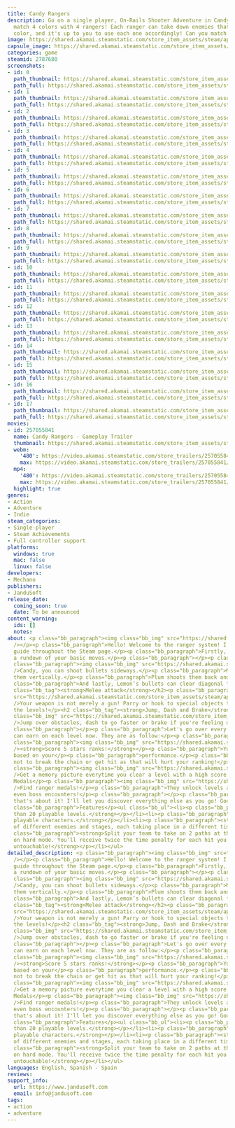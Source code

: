 ```yaml
---
title: Candy Rangers
description: Go on a single player, On-Rails Shooter Adventure in Candy Rangers and
  match 4 colors with 4 rangers! Each ranger can take down enemies that match their
  color, and it's up to you to use each one accordingly! Can you match them all?
image: https://shared.akamai.steamstatic.com/store_item_assets/steam/apps/2787680/header.jpg?t=1732475547
capsule_image: https://shared.akamai.steamstatic.com/store_item_assets/steam/apps/2787680/0ebdc72988301cb8a92265db43023caedde0505f/capsule_231x87.jpg?t=1732475547
categories: game
steamid: 2787680
screenshots:
- id: 0
  path_thumbnail: https://shared.akamai.steamstatic.com/store_item_assets/steam/apps/2787680/ss_95bbedb99d41369d313f872849dd52ff89d8733a.600x338.jpg?t=1732475547
  path_full: https://shared.akamai.steamstatic.com/store_item_assets/steam/apps/2787680/ss_95bbedb99d41369d313f872849dd52ff89d8733a.1920x1080.jpg?t=1732475547
- id: 1
  path_thumbnail: https://shared.akamai.steamstatic.com/store_item_assets/steam/apps/2787680/ss_abe083e2c80a6a47c57b765a086ab188a635ec56.600x338.jpg?t=1732475547
  path_full: https://shared.akamai.steamstatic.com/store_item_assets/steam/apps/2787680/ss_abe083e2c80a6a47c57b765a086ab188a635ec56.1920x1080.jpg?t=1732475547
- id: 2
  path_thumbnail: https://shared.akamai.steamstatic.com/store_item_assets/steam/apps/2787680/ss_94f9e8bd22ae8fb5cbdab1333a158a400b9eb3b2.600x338.jpg?t=1732475547
  path_full: https://shared.akamai.steamstatic.com/store_item_assets/steam/apps/2787680/ss_94f9e8bd22ae8fb5cbdab1333a158a400b9eb3b2.1920x1080.jpg?t=1732475547
- id: 3
  path_thumbnail: https://shared.akamai.steamstatic.com/store_item_assets/steam/apps/2787680/ss_5572c69ce2a988096297f4f92cee5bda97446a2f.600x338.jpg?t=1732475547
  path_full: https://shared.akamai.steamstatic.com/store_item_assets/steam/apps/2787680/ss_5572c69ce2a988096297f4f92cee5bda97446a2f.1920x1080.jpg?t=1732475547
- id: 4
  path_thumbnail: https://shared.akamai.steamstatic.com/store_item_assets/steam/apps/2787680/ss_1e63591be129524a511910883c4b2f56c78845bc.600x338.jpg?t=1732475547
  path_full: https://shared.akamai.steamstatic.com/store_item_assets/steam/apps/2787680/ss_1e63591be129524a511910883c4b2f56c78845bc.1920x1080.jpg?t=1732475547
- id: 5
  path_thumbnail: https://shared.akamai.steamstatic.com/store_item_assets/steam/apps/2787680/ss_7784f92ebf3bedc55c4838966cbf64181f2fcf93.600x338.jpg?t=1732475547
  path_full: https://shared.akamai.steamstatic.com/store_item_assets/steam/apps/2787680/ss_7784f92ebf3bedc55c4838966cbf64181f2fcf93.1920x1080.jpg?t=1732475547
- id: 6
  path_thumbnail: https://shared.akamai.steamstatic.com/store_item_assets/steam/apps/2787680/ss_97ab7abbf73e6249c349d95f8c1e6c878b434176.600x338.jpg?t=1732475547
  path_full: https://shared.akamai.steamstatic.com/store_item_assets/steam/apps/2787680/ss_97ab7abbf73e6249c349d95f8c1e6c878b434176.1920x1080.jpg?t=1732475547
- id: 7
  path_thumbnail: https://shared.akamai.steamstatic.com/store_item_assets/steam/apps/2787680/ss_c4515ed84fcf938331f24feb356ae77ea10e7595.600x338.jpg?t=1732475547
  path_full: https://shared.akamai.steamstatic.com/store_item_assets/steam/apps/2787680/ss_c4515ed84fcf938331f24feb356ae77ea10e7595.1920x1080.jpg?t=1732475547
- id: 8
  path_thumbnail: https://shared.akamai.steamstatic.com/store_item_assets/steam/apps/2787680/ss_fed18cc9dd1ff9105a878e7d9a48e75d40952277.600x338.jpg?t=1732475547
  path_full: https://shared.akamai.steamstatic.com/store_item_assets/steam/apps/2787680/ss_fed18cc9dd1ff9105a878e7d9a48e75d40952277.1920x1080.jpg?t=1732475547
- id: 9
  path_thumbnail: https://shared.akamai.steamstatic.com/store_item_assets/steam/apps/2787680/ss_0d2c899a9d748a1148a09bd3ee7a40dd6634bc0d.600x338.jpg?t=1732475547
  path_full: https://shared.akamai.steamstatic.com/store_item_assets/steam/apps/2787680/ss_0d2c899a9d748a1148a09bd3ee7a40dd6634bc0d.1920x1080.jpg?t=1732475547
- id: 10
  path_thumbnail: https://shared.akamai.steamstatic.com/store_item_assets/steam/apps/2787680/ss_62ecbbaf3a4a03af530d5636fb3a894bc607e3ec.600x338.jpg?t=1732475547
  path_full: https://shared.akamai.steamstatic.com/store_item_assets/steam/apps/2787680/ss_62ecbbaf3a4a03af530d5636fb3a894bc607e3ec.1920x1080.jpg?t=1732475547
- id: 11
  path_thumbnail: https://shared.akamai.steamstatic.com/store_item_assets/steam/apps/2787680/ss_4913bcfd22ccb2abab46808a93f1b07237c67407.600x338.jpg?t=1732475547
  path_full: https://shared.akamai.steamstatic.com/store_item_assets/steam/apps/2787680/ss_4913bcfd22ccb2abab46808a93f1b07237c67407.1920x1080.jpg?t=1732475547
- id: 12
  path_thumbnail: https://shared.akamai.steamstatic.com/store_item_assets/steam/apps/2787680/ss_85258e7fcae23e9aa0eb0e88a90f8a318337a46d.600x338.jpg?t=1732475547
  path_full: https://shared.akamai.steamstatic.com/store_item_assets/steam/apps/2787680/ss_85258e7fcae23e9aa0eb0e88a90f8a318337a46d.1920x1080.jpg?t=1732475547
- id: 13
  path_thumbnail: https://shared.akamai.steamstatic.com/store_item_assets/steam/apps/2787680/ss_320312b3607ea9d768427908b97c70b7c61eb6c8.600x338.jpg?t=1732475547
  path_full: https://shared.akamai.steamstatic.com/store_item_assets/steam/apps/2787680/ss_320312b3607ea9d768427908b97c70b7c61eb6c8.1920x1080.jpg?t=1732475547
- id: 14
  path_thumbnail: https://shared.akamai.steamstatic.com/store_item_assets/steam/apps/2787680/ss_3b3c329b588fd95fc95736ec88dabfbb3c7fa342.600x338.jpg?t=1732475547
  path_full: https://shared.akamai.steamstatic.com/store_item_assets/steam/apps/2787680/ss_3b3c329b588fd95fc95736ec88dabfbb3c7fa342.1920x1080.jpg?t=1732475547
- id: 15
  path_thumbnail: https://shared.akamai.steamstatic.com/store_item_assets/steam/apps/2787680/ss_ae4d27b4ab06fc03e1b3eb6baf8805cd5c115e68.600x338.jpg?t=1732475547
  path_full: https://shared.akamai.steamstatic.com/store_item_assets/steam/apps/2787680/ss_ae4d27b4ab06fc03e1b3eb6baf8805cd5c115e68.1920x1080.jpg?t=1732475547
- id: 16
  path_thumbnail: https://shared.akamai.steamstatic.com/store_item_assets/steam/apps/2787680/ss_6f8c974e1247b08796397c74b671f95180fc9b3b.600x338.jpg?t=1732475547
  path_full: https://shared.akamai.steamstatic.com/store_item_assets/steam/apps/2787680/ss_6f8c974e1247b08796397c74b671f95180fc9b3b.1920x1080.jpg?t=1732475547
- id: 17
  path_thumbnail: https://shared.akamai.steamstatic.com/store_item_assets/steam/apps/2787680/ss_eb0415824e7b6731f597bda23e7dc1f683a097e1.600x338.jpg?t=1732475547
  path_full: https://shared.akamai.steamstatic.com/store_item_assets/steam/apps/2787680/ss_eb0415824e7b6731f597bda23e7dc1f683a097e1.1920x1080.jpg?t=1732475547
movies:
- id: 257055841
  name: Candy Rangers - Gameplay Trailer
  thumbnail: https://shared.akamai.steamstatic.com/store_item_assets/steam/apps/257055841/movie.293x165.jpg?t=1728310060
  webm:
    '480': https://video.akamai.steamstatic.com/store_trailers/257055841/movie480_vp9.webm?t=1728310060
    max: https://video.akamai.steamstatic.com/store_trailers/257055841/movie_max_vp9.webm?t=1728310060
  mp4:
    '480': https://video.akamai.steamstatic.com/store_trailers/257055841/movie480.mp4?t=1728310060
    max: https://video.akamai.steamstatic.com/store_trailers/257055841/movie_max.mp4?t=1728310060
  highlight: true
genres:
- Action
- Adventure
- Indie
steam_categories:
- Single-player
- Steam Achievements
- Full controller support
platforms:
  windows: true
  mac: false
  linux: false
developers:
- Mechano
publishers:
- JanduSoft
release_date:
  coming_soon: true
  date: To be announced
content_warning:
  ids: []
  notes:
about: <p class="bb_paragraph"><img class="bb_img" src="https://shared.akamai.steamstatic.com/store_item_assets/steam/apps/2787680/extras/banner.png?t=1732475547"
  /></p><p class="bb_paragraph">Hello! Welcome to the ranger system! I'll be your
  guide throughout the Steam page.</p><p class="bb_paragraph">Firstly, I'll give you
  a rundown of your basic moves.</p><p class="bb_paragraph"></p><p class="bb_paragraph">Shooting</p><p
  class="bb_paragraph"><img class="bb_img" src="https://shared.akamai.steamstatic.com/store_item_assets/steam/apps/2787680/extras/descriptionShoot_eng.gif?t=1732475547"
  />Candy, you can shoot bullets sideways.</p><p class="bb_paragraph">Mint can shoot
  them vertically.</p><p class="bb_paragraph">Plum shoots them back and forth.</p><p
  class="bb_paragraph">And lastly, Lemon’s bullets can clear diagonal formations.</p><h2
  class="bb_tag"><strong>Melee attack</strong></h2><p class="bb_paragraph"><img class="bb_img"
  src="https://shared.akamai.steamstatic.com/store_item_assets/steam/apps/2787680/extras/descriptionParry_eng.gif?t=1732475547"
  />Your weapon is not merely a gun! Parry or hook to special objects to advance through
  the levels!</p><h2 class="bb_tag"><strong>Jump, Dash and Brake</strong></h2><p class="bb_paragraph"><img
  class="bb_img" src="https://shared.akamai.steamstatic.com/store_item_assets/steam/apps/2787680/extras/descriptionAvoid_eng.gif?t=1732475547"
  />Jump over obstacles, dash to go faster or brake if you're feeling overwhelmed!</p><p
  class="bb_paragraph"></p><p class="bb_paragraph">Let's go over every reward you
  can earn on each level now. They are as follow:</p><p class="bb_paragraph">Ranking</p><p
  class="bb_paragraph"><img class="bb_img" src="https://shared.akamai.steamstatic.com/store_item_assets/steam/apps/2787680/extras/descriptionRank_eng.gif?t=1732475547"
  /><strong>Score 5 stars ranks!</strong></p><p class="bb_paragraph">You will be ranked
  based on your</p><p class="bb_paragraph">performance.</p><p class="bb_paragraph">Try
  not to break the chain or get hit as that will hurt your ranking!</p><p class="bb_paragraph">Memories</p><p
  class="bb_paragraph"><img class="bb_img" src="https://shared.akamai.steamstatic.com/store_item_assets/steam/apps/2787680/extras/descriptionMemory_eng.gif?t=1732475547"
  />Get a memory picture everytime you clear a level with a high score!</p><p class="bb_paragraph">Ranger
  Medals</p><p class="bb_paragraph"><img class="bb_img" src="https://shared.akamai.steamstatic.com/store_item_assets/steam/apps/2787680/extras/descriptionMedals_eng.gif?t=1732475547"
  />Find ranger medals!</p><p class="bb_paragraph">They unlock levels and sometimes
  even boss encounters!</p><p class="bb_paragraph"></p><p class="bb_paragraph">And
  that's about it! I'll let you discover everything else as you go! Good luck!</p><p
  class="bb_paragraph">Features</p><ul class="bb_ul"><li><p class="bb_paragraph"><strong>More
  than 20 playable levels.</strong></p></li><li><p class="bb_paragraph"><strong>4
  playable characters.</strong></p></li><li><p class="bb_paragraph"><strong>Loads
  of different enemies and stages, each taking place in a different time of day!</strong></p></li><li><p
  class="bb_paragraph"><strong>Split your team to take on 2 paths at the same time!</strong><strong><br>Take
  on hard mode. You'll receive twice the time penalty for each hit you take. Become
  untouchable!</strong></p></li></ul>
detailed_description: <p class="bb_paragraph"><img class="bb_img" src="https://shared.akamai.steamstatic.com/store_item_assets/steam/apps/2787680/extras/banner.png?t=1732475547"
  /></p><p class="bb_paragraph">Hello! Welcome to the ranger system! I'll be your
  guide throughout the Steam page.</p><p class="bb_paragraph">Firstly, I'll give you
  a rundown of your basic moves.</p><p class="bb_paragraph"></p><p class="bb_paragraph">Shooting</p><p
  class="bb_paragraph"><img class="bb_img" src="https://shared.akamai.steamstatic.com/store_item_assets/steam/apps/2787680/extras/descriptionShoot_eng.gif?t=1732475547"
  />Candy, you can shoot bullets sideways.</p><p class="bb_paragraph">Mint can shoot
  them vertically.</p><p class="bb_paragraph">Plum shoots them back and forth.</p><p
  class="bb_paragraph">And lastly, Lemon’s bullets can clear diagonal formations.</p><h2
  class="bb_tag"><strong>Melee attack</strong></h2><p class="bb_paragraph"><img class="bb_img"
  src="https://shared.akamai.steamstatic.com/store_item_assets/steam/apps/2787680/extras/descriptionParry_eng.gif?t=1732475547"
  />Your weapon is not merely a gun! Parry or hook to special objects to advance through
  the levels!</p><h2 class="bb_tag"><strong>Jump, Dash and Brake</strong></h2><p class="bb_paragraph"><img
  class="bb_img" src="https://shared.akamai.steamstatic.com/store_item_assets/steam/apps/2787680/extras/descriptionAvoid_eng.gif?t=1732475547"
  />Jump over obstacles, dash to go faster or brake if you're feeling overwhelmed!</p><p
  class="bb_paragraph"></p><p class="bb_paragraph">Let's go over every reward you
  can earn on each level now. They are as follow:</p><p class="bb_paragraph">Ranking</p><p
  class="bb_paragraph"><img class="bb_img" src="https://shared.akamai.steamstatic.com/store_item_assets/steam/apps/2787680/extras/descriptionRank_eng.gif?t=1732475547"
  /><strong>Score 5 stars ranks!</strong></p><p class="bb_paragraph">You will be ranked
  based on your</p><p class="bb_paragraph">performance.</p><p class="bb_paragraph">Try
  not to break the chain or get hit as that will hurt your ranking!</p><p class="bb_paragraph">Memories</p><p
  class="bb_paragraph"><img class="bb_img" src="https://shared.akamai.steamstatic.com/store_item_assets/steam/apps/2787680/extras/descriptionMemory_eng.gif?t=1732475547"
  />Get a memory picture everytime you clear a level with a high score!</p><p class="bb_paragraph">Ranger
  Medals</p><p class="bb_paragraph"><img class="bb_img" src="https://shared.akamai.steamstatic.com/store_item_assets/steam/apps/2787680/extras/descriptionMedals_eng.gif?t=1732475547"
  />Find ranger medals!</p><p class="bb_paragraph">They unlock levels and sometimes
  even boss encounters!</p><p class="bb_paragraph"></p><p class="bb_paragraph">And
  that's about it! I'll let you discover everything else as you go! Good luck!</p><p
  class="bb_paragraph">Features</p><ul class="bb_ul"><li><p class="bb_paragraph"><strong>More
  than 20 playable levels.</strong></p></li><li><p class="bb_paragraph"><strong>4
  playable characters.</strong></p></li><li><p class="bb_paragraph"><strong>Loads
  of different enemies and stages, each taking place in a different time of day!</strong></p></li><li><p
  class="bb_paragraph"><strong>Split your team to take on 2 paths at the same time!</strong><strong><br>Take
  on hard mode. You'll receive twice the time penalty for each hit you take. Become
  untouchable!</strong></p></li></ul>
languages: English, Spanish - Spain
reviews:
support_info:
  url: https://www.jandusoft.com
  email: info@jandusoft.com
tags:
- action
- adventure
---
```

